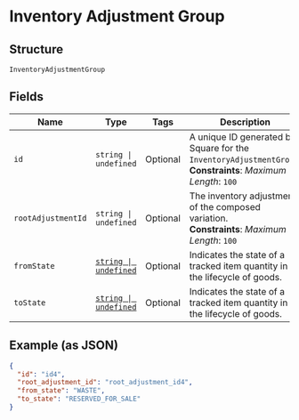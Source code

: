 
# Inventory Adjustment Group

## Structure

`InventoryAdjustmentGroup`

## Fields

| Name | Type | Tags | Description |
|  --- | --- | --- | --- |
| `id` | `string \| undefined` | Optional | A unique ID generated by Square for the<br/>`InventoryAdjustmentGroup`.<br/>**Constraints**: *Maximum Length*: `100` |
| `rootAdjustmentId` | `string \| undefined` | Optional | The inventory adjustment of the composed variation.<br/>**Constraints**: *Maximum Length*: `100` |
| `fromState` | [`string \| undefined`](../models/inventory-state.md) | Optional | Indicates the state of a tracked item quantity in the lifecycle of goods. |
| `toState` | [`string \| undefined`](../models/inventory-state.md) | Optional | Indicates the state of a tracked item quantity in the lifecycle of goods. |

## Example (as JSON)

```json
{
  "id": "id4",
  "root_adjustment_id": "root_adjustment_id4",
  "from_state": "WASTE",
  "to_state": "RESERVED_FOR_SALE"
}
```

